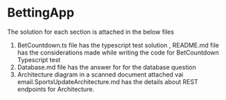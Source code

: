 # BettingApp

The solution for each section is attached in the below files
1.  BetCountdown.ts file has the typescript test solution , README.md file has the considerations made while writing the code for BetCountdown Typescript test
2.  Database.md file has the answer for for the database question
3.  Architecture diagram in a scanned document attached vai email.SportsUpdateArchitecture.md has the details about REST endpoints for Architecture.
